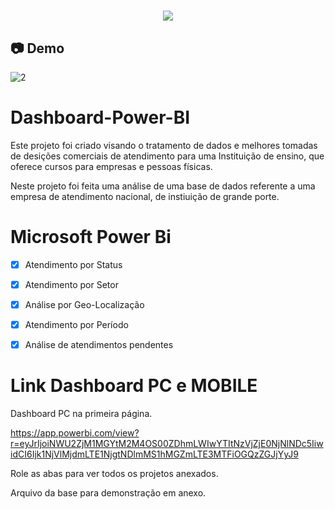 <h1 align="center"><img src="https://user-images.githubusercontent.com/53831498/135899352-1463af04-5098-4741-bc8a-78c0877e1f96.png"></h1>


## :camera: Demo

![2](https://github.com/FelipeMaximus/Dashboard-Power-BI---2/assets/53831498/1af248f8-a5c9-4134-a963-ae2457541890)


# Dashboard-Power-BI
Este projeto foi criado visando o tratamento de dados e melhores tomadas de desições comerciais de atendimento para uma Instituição de ensino, que oferece cursos para empresas e pessoas físicas.

Neste projeto foi feita uma análise de uma base de dados referente a uma empresa de atendimento nacional, de instiuição de grande porte.

# Microsoft Power Bi

  - [x] Atendimento por Status
  - [x] Atendimento por Setor
  - [x] Análise por Geo-Localização
  - [x] Atendimento por Período
  - [x] Análise de atendimentos pendentes



 
# Link Dashboard PC e MOBILE
Dashboard PC na primeira página.

https://app.powerbi.com/view?r=eyJrIjoiNWU2ZjM1MGYtM2M4OS00ZDhmLWIwYTItNzVjZjE0NjNlNDc5IiwidCI6Ijk1NjVlMjdmLTE1NjgtNDlmMS1hMGZmLTE3MTFiOGQzZGJjYyJ9

Role as abas para ver todos os projetos anexados.

Arquivo da base para demonstração em anexo.
